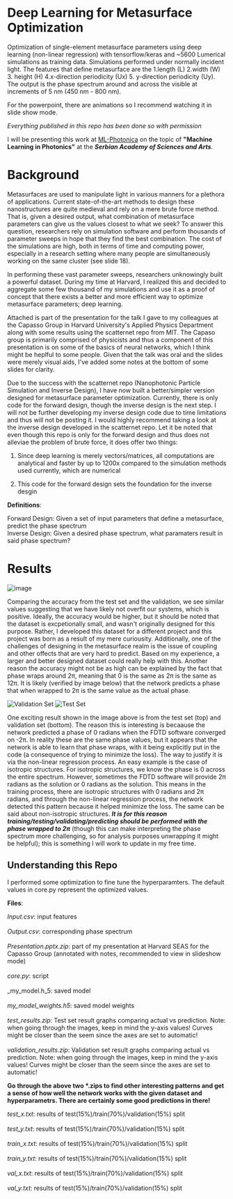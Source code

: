 # Deep Learning for Metasurface Optimization

Optimization of single-element metasurface parameters using deep learning (non-linear regression) with tensorflow/keras and ~5600 Lumerical simulations as training data. Simulations performed under normally incident light. The features that define metasurface are the 1.length (L) 2.width (W) 3. height (H) 4.x-direction periodicity (Ux) 5. y-direction periodicity (Uy). The output is the phase spectrum around and across the visible at increments of 5 nm (450 nm - 800 nm).

For the powerpoint, there are animations so I recommend watching it in slide show mode.

_Everything published in this repo has been done so with permission_

I will be presenting this work at [ML-Photonica](https://ml-photonica2019.astonphotonics.uk) on the topic of **"Machine Learning in Photonics"** at the **_Serbian Academy of Sciences and Arts_**.


# Background

Metasurfaces are used to manipulate light in various manners for a plethora of applications. Current state-of-the-art methods to design these nanostructures are quite medieval and rely on a mere brute force method. That is, given a desired output, what combination of metasurface parameters can give us the values closest to what we seek? To answer this question, researchers rely on simulation software and perform thousands of parameter sweeps in hope that they find the best combination. The cost of the simulations are high, both in terms of time and computing power, especially in a research setting where many people are simultaneously working on the same cluster (see slide 18). 

In performing these vast parameter sweeps, researchers unknowingly built a powerful dataset. During my time at Harvard, I realized this and decided to aggregate some few thousand of my simulations and use it as a proof of concept that there exists a better and more efficient way to optimize metasurface parameters; deep learning. 

Attached is part of the presentation for the talk I gave to my colleagues at the Capasso Group in Harvard University's Applied Physics Department along with some results using the scatternet repo from MIT. The Capaso group is primarily comprised of physicists and thus a component of this presentation is on some of the basics of neural networks, which I think might be heplful to some people. Given that the talk was oral and the slides were merely visual aids, I've added some notes at the bottom of some slides for clarity. 

Due to the success with the scatternet repo (Nanophotonic Particle Simulation and Inverse Design), I have now built a better/simpler version designed for metasurface parameter optimization. Currently, there is only code for the forward design, though the inverse design is the next step. I will not be further developing my inverse design code due to time limitations and thus will not be posting it. I would highly recommend taking a look at the inverse design developed in the scatternet repo. Let it be noted that even though this repo is only for the forward design and thus does not alleviae the problem of brute force, it does offer two things:

1) Since deep learning is merely vectors/matrices, all computations are analytical and faster by up to 1200x compared to the simulation methods used currently, which are numerical

2) This code for the forward design sets the foundation for the inverse desgin

**Definitions**:

Forward Design: Given a set of input parameters that define a metasurface, predict the phase spectrum <br>
Inverse Design: Given a desired phase spectrum, what paramaters result in said phase spectrum?


# Results

![image](/Images/Summary.png)


Comparing the accuracy from the test set and the validation, we see similar values suggesting that we have likely not overfit our systems, which is positive. Ideally, the accuracy would be higher, but it should be noted that the dataset is excpetionally small, and wasn't originally designed for this purpose. Rather, I developed this dataset for a different project and this project was born as a result of my mere curiousity. Additionally, one of the challenges of designing in the metasurface realm is the issue of coupling and other offects that are very hard to predict. Based on my experience, a larger and better designed dataset could really help with this. Another reason the accuracy might not be as high can be explained by the fact that phase wraps around 2π, meaning that 0 is the same as 2π is the same as 12π. It is likely (verified by image below) that the network predicts a phase that when wrapped to 2π is the same value as the actual phase. 

![Validation Set](/Images/val_408.png)
![Test Set](/Images/test_434.png)

One exciting result shown in the image above is from the test set (top) and validation set (bottom). The reason this is interesting is becaause the network predicted a phase of 0 radians when the FDTD software converged on -2π. In reality these are the same phase values, but it appears that the network is able to learn that phase wraps, with it being explicitly put in the code (a consequence of trying to minimize the loss). The way to justify it is via the non-linear regression process. An easy example is the case of isotropic structures. For isotropic structures, we know the phase is 0 across the entire spectrum. However, sometimes the FDTD software will provide 2π radians as the solution or 0 radians as the solution. This means in the training process, there are isotropic structures with 0 radians and 2π radians, and through the non-linear regression process, the network detected this pattern because it helped minimize the loss. The same can be said about non-isotropic structures. _**It is for this reason training/testing/validating/predicting should be performed with the phase wrapped to 2π**_ (though this can make interpreting the phase spectrum more challenging, so for analysis purposes unwrapping it might be helpful); this is something I will work to update in my free time.

## Understanding this Repo

I performed some optimization to fine tune the hyperparamters. The default values in core.py represent the optimized values.

**Files**:

_Input.csv_: input features <br><br>
_Output.csv_: corresponding phase spectrum <br><br>
_Presentation.pptx.zip_: part of my presentation at Harvard SEAS for the Capasso Group (annotated with notes, recommended to view in slideshow mode) <br><br>
_core.py_: script <br><br>
_my_model.h_5: saved model <br><br>
_my_model_weights.h5_: saved model weights<br><br>
_test_results.zip_: Test set result graphs comparing actual vs prediction. Note: when going through the images, keep in mind the y-axis values! Curves might be closer than the seem since the axes are set to automatic! <br><br>
_validation_results.zip_: Validation set result graphs comparing actual vs prediction. Note: when going through the images, keep in mind the y-axis values! Curves might be closer than the seem since the axes are set to automatic! <br> 

__Go through the above two *.zips to find other interesting patterns and get a sense of how well the network works with the given dataset and hyperparametrs. There are certainly some good predictions in there! <br>__

_test_x.txt_: results of test(15%)/train(70%)/validation(15%) split <br> <br>
_test_y.txt_: results of test(15%)/train(70%)/validation(15%) split <br><br>
_train_x.txt_: results of test(15%)/train(70%)/validation(15%) split <br><br>
_train_y.txt_: results of test(15%)/train(70%)/validation(15%) split <br><br>
_val_x.txt_: results of test(15%)/train(70%)/validation(15%) split <br><br>
_val_y.txt_: results of test(15%)/train(70%)/validation(15%) split <br><br>

